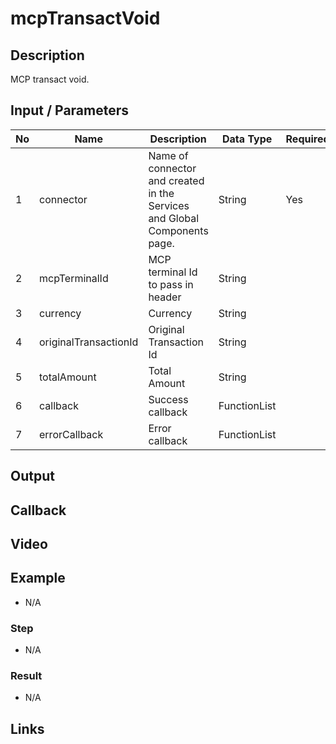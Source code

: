 # mcpTransactVoid

## Description

 MCP transact void.

## Input / Parameters

| No | Name | Description | Data Type | Required |
| ------ | ------ | ------ |------ | ------ |
| 1 | connector | Name of connector and created in the Services and Global Components page. | String | Yes  |
| 2 | mcpTerminalId | MCP terminal Id to pass in header | String |  | 
| 3 | currency | Currency | String |  | 
| 4 | originalTransactionId | Original Transaction Id | String |  | 
| 5 | totalAmount | Total Amount | String |  | 
| 6 | callback | Success callback | FunctionList |  | 
| 7 | errorCallback | Error callback | FunctionList |  | 

## Output

## Callback

## Video

## Example

- N/A

### Step

- N/A

### Result

- N/A

## Links